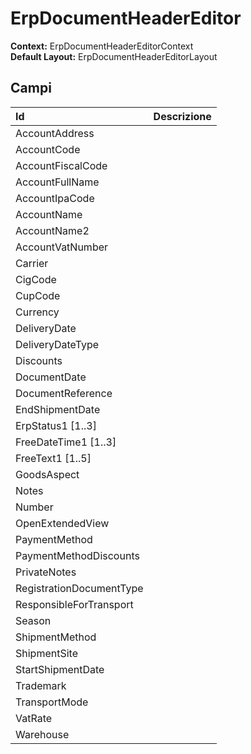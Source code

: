 # ErpDocumentHeaderEditor

**Context:** ErpDocumentHeaderEditorContext  
**Default Layout:** ErpDocumentHeaderEditorLayout



## Campi

| Id | Descrizione |
| :--- | :--- |
| AccountAddress |  |
| AccountCode |  |
| AccountFiscalCode |  |
| AccountFullName |  |
| AccountIpaCode |  |
| AccountName |  |
| AccountName2 |  |
| AccountVatNumber |  |
| Carrier |  |
| CigCode |  |
| CupCode |  |
| Currency |  |
| DeliveryDate |  |
| DeliveryDateType |  |
| Discounts |  |
| DocumentDate |  |
| DocumentReference |  |
| EndShipmentDate |  |
| ErpStatus1 \[1..3\] |  |
| FreeDateTime1 \[1..3\] |  |
| FreeText1 \[1..5\] |  |
| GoodsAspect |  |
| Notes |  |
| Number |  |
| OpenExtendedView |  |
| PaymentMethod |  |
| PaymentMethodDiscounts |  |
| PrivateNotes |  |
| RegistrationDocumentType |  |
| ResponsibleForTransport |  |
| Season |  |
| ShipmentMethod |  |
| ShipmentSite |  |
| StartShipmentDate |  |
| Trademark |  |
| TransportMode |  |
| VatRate |  |
| Warehouse |  |


